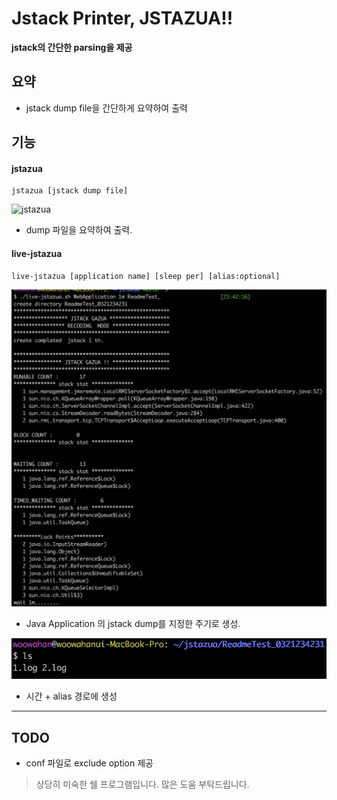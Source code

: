 # Jstack Printer, JSTAZUA!!

**jstack의 간단한 parsing을 제공**

## 요약

- jstack dump file을 간단하게 요약하여 출력
 
## 기능



#### jstazua

```$xslt
jstazua [jstack dump file]
```

![jstazua](/images/jstzua.png)

- dump 파일을 요약하여 출력.

#### live-jstazua

```$xslt
live-jstazua [application name] [sleep per] [alias:optional]
```

![live-jstazua](/images/live-jstazua.png)

- Java Application 의 jstack dump를 지정한 주기로 생성.

![live-jstazua2](/images/live-jstazua2.png)

- 시간 + alias 경로에 생성

---

## TODO

- conf 파일로 exclude option 제공

> 상당히 미숙한 쉘 프로그램입니다. 많은 도움 부탁드립니다.
